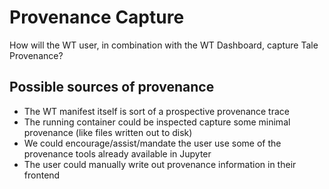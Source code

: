 Provenance Capture
==================

How will the WT user, in combination with the WT Dashboard, capture Tale Provenance?

Possible sources of provenance
------------------------------

 - The WT manifest itself is sort of a prospective provenance trace
 - The running container could be inspected capture some minimal provenance (like files written out to disk)
 - We could encourage/assist/mandate the user use some of the provenance tools already available in Jupyter
 - The user could manually write out provenance information in their frontend

